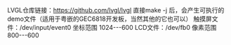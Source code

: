 LVGL仓库链接：https://github.com/lvgl/lvgl
直接make -j 后，会产生可执行的demo文件（适用于粤嵌的GEC6818开发板，当然其他的它也可以）
触摸屏文件：/dev/input/event0  坐标范围 1024---600
LCD文件：/dev/fb0 像素范围 800---600